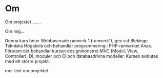 
Om
=========================

Om projektet .......

Om mig...

Denna kurs heter Webbaserade ramverk 1 (ramverk1), ges vid Blekinge Tekniska Högskola och behandlar programmering i PHP-ramverket Anax. Förutom det behandlar kursen designmönstret MVC (Model, View, Controller), DI, moduler och CI och databasdrivna modeller. Kursen avslutas med ett större projekt.

mer text om projektet
